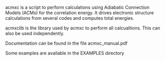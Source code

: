 acmxc is a script to perform calculations using Adiabatic Connection Models (ACMs) for the correlation energy. It drives electronic structure calculations from several codes and computes total energies.

acmxclib is the library used by acmxc to perform all calcualtions. This can also be used independently.

Documentation can be found in the file acmxc_manual.pdf

Some examples are available in the EXAMPLES directory
